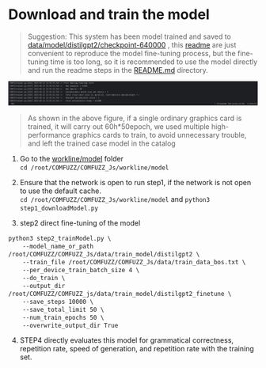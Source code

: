 # Download and train the model

> Suggestion: This system has been model trained and saved
> to [data/model/distilgpt2/checkpoint-640000](../data/model/distilgpt2/checkpoint-640000) ,
> this [readme](train_model.md)
> are just convenient to reproduce the model fine-tuning process, but the fine-tuning time is too long, so it is
> recommended to use the model directly and run the readme steps in the [README.md](../README.md) directory.

![image-20230812213136155](https://raw.githubusercontent.com/AidPaike/article-images/main/typora/202308122131268.png)
> As shown in the above figure, if a single ordinary graphics card is trained, it will carry out 60h*50epoch, we used
> multiple high-performance graphics cards to train, to avoid unnecessary trouble, and left the trained case model in the
> catalog

1. Go to the [workline/model](../workline/model) folder  
   `cd /root/COMFUZZ/COMFUZZ_Js/workline/model`

2. Ensure that the network is open to run step1, if the network is not open to use the default cache.  
   `cd /root/COMFUZZ/COMFUZZ_Js/workline/model` and `python3 step1_downloadModel.py`

3. step2 direct fine-tuning of the model

```
python3 step2_trainModel.py \
    --model_name_or_path /root/COMFUZZ/COMFUZZ_Js/data/train_model/distilgpt2 \
    --train_file /root/COMFUZZ/COMFUZZ_Js/data/train_data_bos.txt \
    --per_device_train_batch_size 4 \
    --do_train \
    --output_dir /root/COMFUZZ/COMFUZZ_js/data/train_model/distilgpt2_finetune \
    --save_steps 10000 \
    --save_total_limit 50 \
    --num_train_epochs 50 \
    --overwrite_output_dir True
```

4. STEP4 directly evaluates this model for grammatical correctness, repetition rate, speed of generation, and repetition
   rate with the training set.